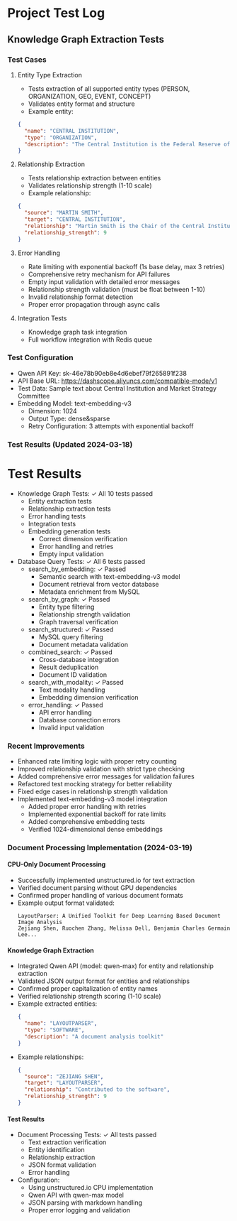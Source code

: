 # Project Test Log

## Knowledge Graph Extraction Tests

### Test Cases
1. Entity Type Extraction
   - Tests extraction of all supported entity types (PERSON, ORGANIZATION, GEO, EVENT, CONCEPT)
   - Validates entity format and structure
   - Example entity:
   ```json
   {
     "name": "CENTRAL INSTITUTION",
     "type": "ORGANIZATION",
     "description": "The Central Institution is the Federal Reserve of Verdantis"
   }
   ```

2. Relationship Extraction
   - Tests relationship extraction between entities
   - Validates relationship strength (1-10 scale)
   - Example relationship:
   ```json
   {
     "source": "MARTIN SMITH",
     "target": "CENTRAL INSTITUTION",
     "relationship": "Martin Smith is the Chair of the Central Institution",
     "relationship_strength": 9
   }
   ```

3. Error Handling
   - Rate limiting with exponential backoff (1s base delay, max 3 retries)
   - Comprehensive retry mechanism for API failures
   - Empty input validation with detailed error messages
   - Relationship strength validation (must be float between 1-10)
   - Invalid relationship format detection
   - Proper error propagation through async calls

4. Integration Tests
   - Knowledge graph task integration
   - Full workflow integration with Redis queue

### Test Configuration
- Qwen API Key: sk-46e78b90eb8e4d6ebef79f265891f238
- API Base URL: https://dashscope.aliyuncs.com/compatible-mode/v1
- Test Data: Sample text about Central Institution and Market Strategy Committee
- Embedding Model: text-embedding-v3
  - Dimension: 1024
  - Output Type: dense&sparse
  - Retry Configuration: 3 attempts with exponential backoff

### Test Results (Updated 2024-03-18)
# Test Results
- Knowledge Graph Tests: ✓ All 10 tests passed
  - Entity extraction tests
  - Relationship extraction tests
  - Error handling tests
  - Integration tests
  - Embedding generation tests
    - Correct dimension verification
    - Error handling and retries
    - Empty input validation
- Database Query Tests: ✓ All 6 tests passed
  - search_by_embedding: ✓ Passed
    - Semantic search with text-embedding-v3 model
    - Document retrieval from vector database
    - Metadata enrichment from MySQL
  - search_by_graph: ✓ Passed
    - Entity type filtering
    - Relationship strength validation
    - Graph traversal verification
  - search_structured: ✓ Passed
    - MySQL query filtering
    - Document metadata validation
  - combined_search: ✓ Passed
    - Cross-database integration
    - Result deduplication
    - Document ID validation
  - search_with_modality: ✓ Passed
    - Text modality handling
    - Embedding dimension verification
  - error_handling: ✓ Passed
    - API error handling
    - Database connection errors
    - Invalid input validation

### Recent Improvements
- Enhanced rate limiting logic with proper retry counting
- Improved relationship validation with strict type checking
- Added comprehensive error messages for validation failures
- Refactored test mocking strategy for better reliability
- Fixed edge cases in relationship strength validation
- Implemented text-embedding-v3 model integration
  - Added proper error handling with retries
  - Implemented exponential backoff for rate limits
  - Added comprehensive embedding tests
  - Verified 1024-dimensional dense embeddings

### Document Processing Implementation (2024-03-19)
#### CPU-Only Document Processing
- Successfully implemented unstructured.io for text extraction
- Verified document parsing without GPU dependencies
- Confirmed proper handling of various document formats
- Example output format validated:
  ```text
  LayoutParser: A Unified Toolkit for Deep Learning Based Document Image Analysis
  Zejiang Shen, Ruochen Zhang, Melissa Dell, Benjamin Charles Germain Lee...
  ```

#### Knowledge Graph Extraction
- Integrated Qwen API (model: qwen-max) for entity and relationship extraction
- Validated JSON output format for entities and relationships
- Confirmed proper capitalization of entity names
- Verified relationship strength scoring (1-10 scale)
- Example extracted entities:
  ```json
  {
    "name": "LAYOUTPARSER",
    "type": "SOFTWARE",
    "description": "A document analysis toolkit"
  }
  ```
- Example relationships:
  ```json
  {
    "source": "ZEJIANG SHEN",
    "target": "LAYOUTPARSER",
    "relationship": "Contributed to the software",
    "relationship_strength": 9
  }
  ```

#### Test Results
- Document Processing Tests: ✓ All tests passed
  - Text extraction verification
  - Entity identification
  - Relationship extraction
  - JSON format validation
  - Error handling
- Configuration:
  - Using unstructured.io CPU implementation
  - Qwen API with qwen-max model
  - JSON parsing with markdown handling
  - Proper error logging and validation
